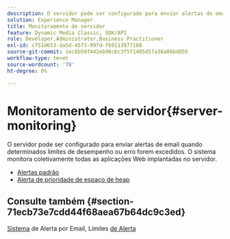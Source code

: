 ```yaml
---
description: O servidor pode ser configurado para enviar alertas de email quando determinados limites de desempenho ou erro forem excedidos. O sistema monitora coletivamente todas as aplicações Web implantadas no servidor.
solution: Experience Manager
title: Monitoramento de servidor
feature: Dynamic Media Classic, SDK/API
role: Developer,Administrator,Business Practitioner
exl-id: c751d653-da5d-4573-99fd-fb9113977160
source-git-commit: 1ec8b59f442eb96c6c3f5f1405d57a38a86bd056
workflow-type: tm+mt
source-wordcount: '78'
ht-degree: 0%

---
```


# Monitoramento de servidor{#server-monitoring}

O servidor pode ser configurado para enviar alertas de email quando determinados limites de desempenho ou erro forem excedidos. O sistema monitora coletivamente todas as aplicações Web implantadas no servidor.

* [Alertas padrão](r-standard-alerts.md)
* [Alerta de prioridade de espaço de heap](c-heap-space-priority-alert.md)

## Consulte também {#section-71ecb73e7cdd44f68aea67b64dc9c3ed}

[Sistema](../../../../is-api/image-serving-api-ref/c-configuration-and-administration/c-server-settings/r-monitoring-and-alerting-system.md#reference-4b604b5f8b014ecca89cf55d8ebb2d39) de Alerta por Email, Limites  [de Alerta](../../../../is-api/image-serving-api-ref/c-configuration-and-administration/c-server-settings/r-alert-thresholds.md#reference-a77d3f92f456419a878bf18782d38922)

